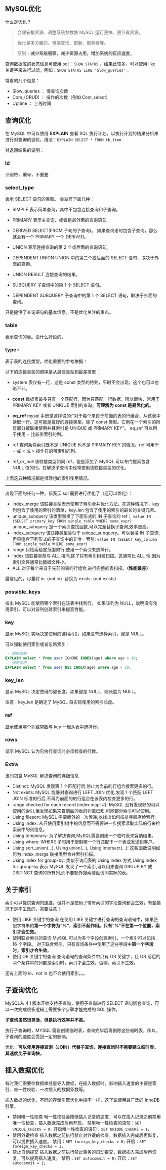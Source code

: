 ## MySQL优化

什么是优化？

> 合理安排资源、调整系统参数使 MySQL 运行更快、更节省资源。
>
> 优化是多方面的，包括查询、更新、服务器等。
>
> 原则：**减少系统瓶颈，减少资源占用，增加系统的反应速度。**

查询数据库的状态信息可使用 sql ：`SHOW STATUS` ，结果比较多，可以使用 like 关键字来进行过滤，例如：`SHOW STATUS LIKE 'Slow_queries'` 。

常看的几个信息：

- Slow_queries ： 慢查询次数
- Com_(CRUD) ： 操作的次数（例如 Com_select）
- Uptime ： 上线时间

## 查询优化

在 MySQL 中可以使用 **EXPLAIN** 查看 SQL 执行计划，以执行计划的结果分析来进行对查询的调优，用法：`EXPLAIN SELECT * FROM tb_item` 

对返回结果的说明：

### id

识别符，编号，不重要

### select_type

表示 SELECT 语句的类型。 类型有下面几种：

- SIMPLE
  表示简单查询，其中不包含连接查询和子查询。
- PRIMARY
  表示主查询，或者是最外面的查询语句。
- DERIVED
  SELECT(FROM 子句的子查询)。
  如果查询语句包含子查询，那么就会有一个 PRIMARY 一个 DERIVED。

- UNION
  表示连接查询的第 2 个或后面的查询语句。

- DEPENDENT UNION
  UNION 中的第二个或后面的 SELECT 语句，取决于外面的查询。

- UNION RESULT
  连接查询的结果。

- SUBQUERY
  子查询中的第 1 个 SELECT 语句。

- DEPENDENT SUBQUERY
  子查询中的第 1 个 SELECT 语句，取决于外面的查询。

只是提供了查询语句的基本信息，不是优化关注的重点。

### table

表示查询的表。没什么好说的。

### type+

表示表的连接类型。优化重要的参考依据！

以下的连接类型的顺序是从最佳类型到最差类型：

- system
  表仅有一行，这是 const 类型的特列，平时不会出现，这个也可以忽略不计。

- **const**
  数据表最多只有一个匹配行，因为只匹配一行数据，所以很快，常用于 PRIMARY KEY 或者 UNIQUE 索引的查询，**可理解为 const 是最优化的。**

- **eq_ref**
  mysql 手册是这样说的:"对于每个来自于前面的表的行组合，从该表中读取一行。这可能是最好的连接类型，除了 const 类型。它用在一个索引的所有部分被联接使用并且索引是 UNIQUE 或 PRIMARY KEY"。
  eq_ref 可以用于使用 = 比较带索引的列。

- ref
  查询条件索引既不是 UNIQUE 也不是 PRIMARY KEY 的情况。ref 可用于 = 或 < 或 > 操作符的带索引的列。

- ref_or_null
  该联接类型如同 ref，但是添加了 MySQL 可以专门搜索包含 NULL 值的行。在解决子查询中经常使用该联接类型的优化。

上面这五种情况都是很理想的索引使用情况。

---

出现下面的任何一种，都表示 sql 需要进行优化了（还可以优化）：

- index_merge
  该联接类型表示使用了索引合并优化方法。在这种情况下，key 列包含了使用的索引的清单，key_len 包含了使用的索引的最长的关键元素。
- unique_subquery
  该类型替换了下面形式的 IN 子查询的 ref： `value IN (SELECT primary_key FROM single_table WHERE some_expr)` 
  unique_subquery 是一个索引查找函数,可以完全替换子查询,效率更高。
- index_subquery
  该联接类型类似于 unique_subquery。可以替换 IN 子查询,但只适合下列形式的子查询中的非唯一索引: `value IN (SELECT key_column FROM single_table WHERE some_expr)`
- range
  只检索给定范围的行,使用一个索引来选择行。
- index
  该联接类型与 ALL 相同,除了只有索引树被扫描。这通常比 ALL 快,因为索引文件通常比数据文件小。
- ALL
  对于每个来自于先前的表的行组合,进行完整的表扫描。**（性能最差）**

最常见的，尽量将 in（not in）替换为 exists（not exists）

### possible_keys

指出 MySQL 能使用哪个索引在该表中找到行。
如果该列为 NULL，说明没有使用索引，可以对该列创建索引来提高性能。

### key

显示 MySQL 实际决定使用的键(索引)。如果没有选择索引，键是 NULL。

可以强制使用索引或者忽略索引：

``` sql
-- 强制忽略
EXPLAIN select * from user IGNORE INDEX(age) where age > 10;
-- 强制使用
EXPLAIN select * from user USE INDEX(age) where age > 10;
```

### key_len

显示 MySQL 决定使用的键长度。如果键是 NULL，则长度为 NULL。

注意：key_len 是确定了 MySQL 将实际使用的索引长度。

### ref

显示使用哪个列或常数与 key 一起从表中选择行。

### rows

显示 MySQL 认为它执行查询时必须检查的行数。

### Extra

该列包含 MySQL 解决查询的详细信息

- Distinct:
  MySQL 发现第 1 个匹配行后,停止为当前的行组合搜索更多的行。
- Not exists:
  MySQL 能够对查询进行 LEFT JOIN 优化,发现 1 个匹配 LEFT JOIN 标准的行后,不再为前面的的行组合在该表内检查更多的行。
- range checked for each record (index map: #):
  MySQL 没有发现好的可以使用的索引,但发现如果来自前面的表的列值已知,可能部分索引可以使用。
- Using filesort:
  MySQL 需要额外的一次传递,以找出如何按排序顺序检索行。
- Using index:
  从只使用索引树中的信息而不需要进一步搜索读取实际的行来检索表中的列信息。
- Using temporary:
  为了解决查询,MySQL需要创建一个临时表来容纳结果。
- Using where:
  WHERE 子句用于限制哪一个行匹配下一个表或发送到客户。
- Using sort_union(...), Using union(...), Using intersect(...):
  这些函数说明如何为 index_merge 联接类型合并索引扫描。
- Using index for group-by:
  类似于访问表的 Using index 方式,Using index for group-by 表示 MySQL 发现了一个索引,可以用来查询 GROUP BY 或 DISTINCT 查询的所有列,而不要额外搜索硬盘访问实际的表。

## 关于索引

索引可以提供查询的速度，但并不是使用了带有索引的字段查询都会生效，有些情况下是不生效的，需要注意！

- 使用 LIKE 关键字的查询
  在使用 LIKE 关键字进行查询的查询语句中，如果匹配字符串的**第一个字符为“%”，索引不起作用。只有“%”不在第一个位置，索引才会生效。**
- 使用联合索引的查询
  MySQL 可以为多个字段创建索引，一个索引可以包括 16 个字段。
  对于联合索引，只有查询条件中使用了这些字段中**第一个字段时，索引才会生效**。
- 使用 OR 关键字的查询
  查询语句的查询条件中只有 OR 关键字，且 OR 前后的两个条件中的列都是索引时，索引才会生效，否则，索引不生效。

还有上面的 in、not in 也不会使用索引。。。

## 子查询优化

MySQL从 4.1 版本开始支持子查询，使用子查询进行 SELECT 语句嵌套查询，可以一次完成很多逻辑上需要多个步骤才能完成的 SQL 操作。

**子查询虽然很灵活，但是执行效率并不高。**

执行子查询时，MYSQL 需要创建临时表，查询完毕后再删除这些临时表，所以，子查询的速度会受到一定的影响。

优化：**可以使用连接查询（JOIN）代替子查询，连接查询时不需要建立临时表，其速度比子查询快。**

## 插入数据优化

有时我们需要往数据库批量导入数据，在插入数据时，影响插入速度的主要是索引、唯一性校验、一次插入的数据条数等。

插入数据的优化，不同的存储引擎优化手段不一样，这了说使用最广泛的 InnoDB 引擎。

- 禁用唯一性检查
  唯一性校验会降低插入记录的速度，可以在插入记录之前禁用唯一性检查，插入数据完成后再开启。
  禁用唯一性检查的语句：`SET UNIQUE_CHECKS = 0;`
  开启唯一性检查的语句：`SET UNIQUE_CHECKS = 1;`
- 禁用外键检查
  插入数据之前执行禁止对外键的检查，数据插入完成后再恢复，可以提供插入速度。
  禁用：`SET foreign_key_checks = 0;`
  开启：`SET foreign_key_checks = 1;`
- 禁止自动提交
  插入数据之前执行禁止事务的自动提交，数据插入完成后再恢复，可以提高插入速度。
  禁用：`SET autocommit = 0;`
  开启：`SET autocommit = 1;`